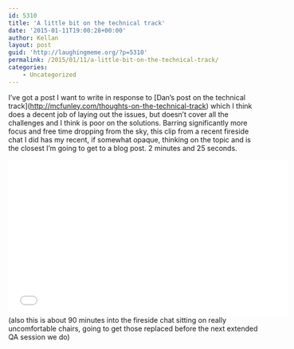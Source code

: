 ```yaml
---
id: 5310
title: 'A little bit on the technical track'
date: '2015-01-11T19:00:28+00:00'
author: Kellan
layout: post
guid: 'http://laughingmeme.org/?p=5310'
permalink: /2015/01/11/a-little-bit-on-the-technical-track/
categories:
    - Uncategorized
---
```


I’ve got a post I want to write in response to \[Dan’s post on the technical track\](http://mcfunley.com/thoughts-on-the-technical-track) which I think does a decent job of laying out the issues, but doesn’t cover all the challenges and I think is poor on the solutions. Barring significantly more focus and free time dropping from the sky, this clip from a recent fireside chat I did has my recent, if somewhat opaque, thinking on the topic and is the closest I’m going to get to a blog post. 2 minutes and 25 seconds.

<iframe allowfullscreen="" frameborder="0" height="315" src="//www.youtube.com/embed/iY5AQTy5Wfk" width="560"></iframe>(also this is about 90 minutes into the fireside chat sitting on really uncomfortable chairs, going to get those replaced before the next extended QA session we do)